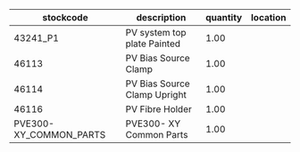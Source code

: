 |stockcode|description|quantity|location|
|---------|-----------|--------|--------|
|43241_P1|PV system top plate Painted|1.00||
|46113|PV Bias Source Clamp|1.00||
|46114|PV Bias Source Clamp Upright|1.00||
|46116|PV Fibre Holder|1.00||
|PVE300-XY_COMMON_PARTS|PVE300- XY Common Parts|1.00||
